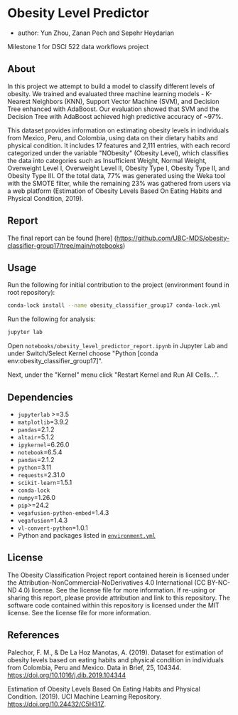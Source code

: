 # Obesity Level Predictor

- author: Yun Zhou, Zanan Pech and Sepehr Heydarian

Milestone 1 for DSCI 522 data workflows project

## About

In this project we attempt to build a model to classify different levels of obesity. We trained and evaluated three machine learning models - K-Nearest Neighbors (KNN), Support Vector Machine (SVM), and Decision Tree enhanced with AdaBoost. Our evaluation showed that SVM and the Decision Tree with AdaBoost achieved high predictive accuracy of ~97%.

This dataset provides information on estimating obesity levels in individuals from Mexico, Peru, and Colombia, using data on their dietary habits and physical condition. It includes 17 features and 2,111 entries, with each record categorized under the variable "NObesity" (Obesity Level), which classifies the data into categories such as Insufficient Weight, Normal Weight, Overweight Level I, Overweight Level II, Obesity Type I, Obesity Type II, and Obesity Type III. Of the total data, 77% was generated using the Weka tool with the SMOTE filter, while the remaining 23% was gathered from users via a web platform (Estimation of Obesity Levels Based On Eating Habits and Physical Condition, 2019).

## Report

The final report can be found [here] (https://github.com/UBC-MDS/obesity-classifier-group17/tree/main/notebooks)

## Usage

Run the following for initial contribution to the project (environment found in root repository):

```bash
conda-lock install --name obesity_classifier_group17 conda-lock.yml
```

Run the following for analysis:

```bash
jupyter lab
```

Open `notebooks/obesity_level_predictor_report.ipynb` in Jupyter Lab
and under Switch/Select Kernel choose
"Python [conda env:obesity_classifier_group17]".

Next, under the "Kernel" menu click "Restart Kernel and Run All Cells...".

## Dependencies

- `jupyterlab` >=3.5
- `matplotlib`=3.9.2
- `pandas`=2.1.2
- `altair`=5.1.2
- `ipykernel`=6.26.0
- `notebook`=6.5.4
- `pandas`=2.1.2
- `python`=3.11
- `requests`=2.31.0
- `scikit-learn`=1.5.1
- `conda-lock`
- `numpy`=1.26.0
- `pip`>=24.2
- `vegafusion-python-embed`=1.4.3
- `vegafusion`=1.4.3
- `vl-convert-python`=1.0.1
- Python and packages listed in [`environment.yml`](environment.yml)

## License

The Obesity Classification Project report contained herein is licensed under the Attribution-NonCommercial-NoDerivatives 4.0 International (CC BY-NC-ND 4.0) license. See the license file for more information. If re-using or sharing this report, please provide attribution and link to this repository. The software code contained within this repository is licensed under the MIT license. See the license file for more information.

## References

Palechor, F. M., & De La Hoz Manotas, A. (2019). Dataset for estimation of obesity levels based on eating habits and physical condition in individuals from Colombia, Peru and Mexico. Data in Brief, 25, 104344. https://doi.org/10.1016/j.dib.2019.104344

Estimation of Obesity Levels Based On Eating Habits and Physical Condition. (2019). UCI Machine Learning Repository. https://doi.org/10.24432/C5H31Z.

